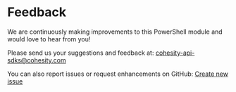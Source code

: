 # Feedback

We are continuously making improvements to this PowerShell module and would love to hear from you!

Please send us your suggestions and feedback at: [cohesity-api-sdks@cohesity.com](mailto:cohesity-api-sdks@cohesity.com)

You can also report issues or request enhancements on GitHub: [Create new issue](https://github.com/cohesity/cohesity-powershell-module/issues/new)

